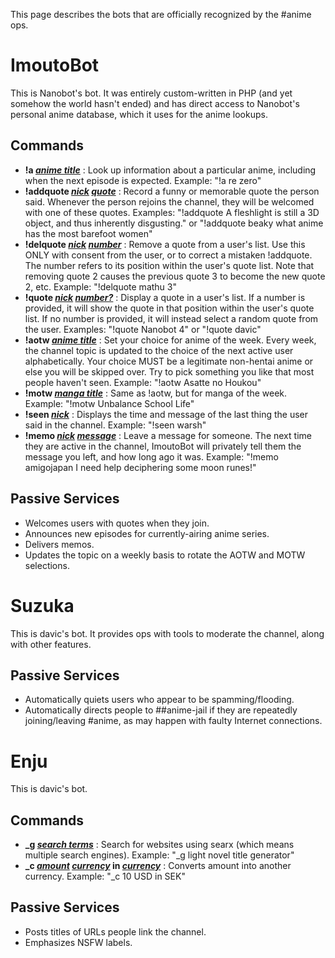 This page describes the bots that are officially recognized by the #anime ops.

# ImoutoBot
This is Nanobot's bot. It was entirely custom-written in PHP (and yet somehow the world hasn't ended) and has direct access to Nanobot's personal anime database, which it uses for the anime lookups.

## Commands
* **!a _<ins>anime title</ins>_** : Look up information about a particular anime, including when the next episode is expected. Example: "!a re zero"
* **!addquote _<ins>nick</ins>_ _<ins>quote</ins>_** : Record a funny or memorable quote the person said. Whenever the person rejoins the channel, they will be welcomed with one of these quotes. Examples: "!addquote <pyon> A fleshlight is still a 3D object, and thus inherently disgusting." or "!addquote beaky what anime has the most barefoot women"
* **!delquote _<ins>nick</ins>_ _<ins>number</ins>_** : Remove a quote from a user's list. Use this ONLY with consent from the user, or to correct a mistaken !addquote. The number refers to its position within the user's quote list. Note that removing quote 2 causes the previous quote 3 to become the new quote 2, etc. Example: "!delquote mathu 3"
* **!quote _<ins>nick</ins>_ _<ins>number?</ins>_** : Display a quote in a user's list. If a number is provided, it will show the quote in that position within the user's quote list. If no number is provided, it will instead select a random quote from the user. Examples: "!quote Nanobot 4" or "!quote davic"
* **!aotw _<ins>anime title</ins>_** : Set your choice for anime of the week. Every week, the channel topic is updated to the choice of the next active user alphabetically. Your choice MUST be a legitimate non-hentai anime or else you will be skipped over. Try to pick something you like that most people haven't seen. Example: "!aotw Asatte no Houkou"
* **!motw _<ins>manga title</ins>_** : Same as !aotw, but for manga of the week. Example: "!motw Unbalance School Life"
* **!seen _<ins>nick</ins>_** : Displays the time and message of the last thing the user said in the channel. Example: "!seen warsh"
* **!memo _<ins>nick</ins>_ _<ins>message</ins>_** : Leave a message for someone. The next time they are active in the channel, ImoutoBot will privately tell them the message you left, and how long ago it was. Example: "!memo amigojapan I need help deciphering some moon runes!"

## Passive Services
* Welcomes users with quotes when they join.
* Announces new episodes for currently-airing anime series.
* Delivers memos.
* Updates the topic on a weekly basis to rotate the AOTW and MOTW selections.

# Suzuka
This is davic's bot. It provides ops with tools to moderate the channel, along with other features.

## Passive Services
* Automatically quiets users who appear to be spamming/flooding.
* Automatically directs people to ##anime-jail if they are repeatedly joining/leaving #anime, as may happen with faulty Internet connections.

# Enju
This is davic's bot. 

## Commands
* **\_g _<ins>search terms</ins>_** : Search for websites using searx (which means multiple search engines). Example: "\_g light novel title generator"
* **\_c _<ins>amount</ins>_ _<ins>currency</ins>_ in _<ins>currency</ins>_** : Converts amount into another currency. Example: "\_c 10 USD in SEK"

## Passive Services
* Posts titles of URLs people link the channel.
* Emphasizes NSFW labels.
